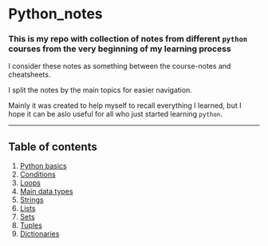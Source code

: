 # Python_notes
### This is my repo with collection of notes from different `python` courses from the very beginning of my learning process
I consider these notes as something between the course-notes and cheatsheets. <p>
I split the notes by the main topics for easier navigation. <p>
Mainly it was created to help myself to recall everything I learned, but I hope it can be aslo useful for all who just started learning `python`. <p>
____
## Table of contents
  1. [Python basics](basics.ipynb)
  2. [Conditions](conditions.ipynb)
  3. [Loops](loops.ipynb)
  4. [Main data types](data_types.ipynb)
  5. [Strings](strings.ipynb)
  6. [Lists](lists.ipynb)
  7. [Sets](sets.ipynb)
  8. [Tuples](tuples.ipynb)
  9. [Dictionaries](dictionaries.ipynb)
  

